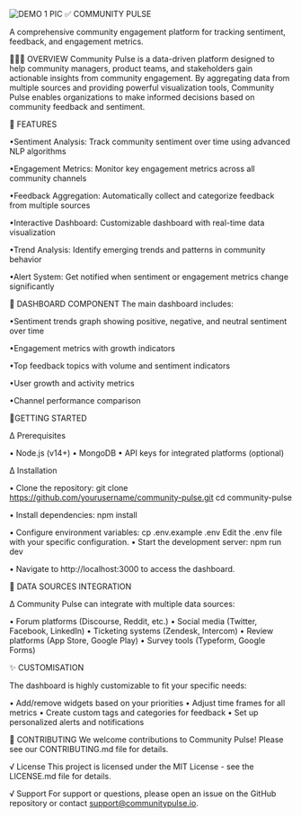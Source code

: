 ![DEMO 1 PIC](https://github.com/user-attachments/assets/1f4eda47-fba5-470f-81e9-b55ddfebddee)
 ✅ COMMUNITY PULSE

A comprehensive community engagement platform for tracking sentiment, feedback, and engagement metrics.

🧑🏻‍💻 OVERVIEW 
Community Pulse is a data-driven platform designed to help community managers, product teams, and stakeholders gain actionable insights from community engagement. By aggregating data from multiple sources and providing powerful visualization tools, Community Pulse enables organizations to make informed decisions based on community feedback and sentiment.

👾 FEATURES 

•Sentiment Analysis: Track community sentiment over time using advanced NLP algorithms

•Engagement Metrics: Monitor key engagement metrics across all community channels

•Feedback Aggregation: Automatically collect and categorize feedback from multiple sources

•Interactive Dashboard: Customizable dashboard with real-time data visualization

•Trend Analysis: Identify emerging trends and patterns in community behavior

•Alert System: Get notified when sentiment or engagement metrics change significantly

🤖 DASHBOARD COMPONENT 
The main dashboard includes:

•Sentiment trends graph showing positive, negative, and neutral sentiment over time

•Engagement metrics with growth indicators

•Top feedback topics with volume and sentiment indicators

•User growth and activity metrics

•Channel performance comparison

🚀GETTING STARTED 

 ∆ Prerequisites

• Node.js (v14+)
• MongoDB
• API keys for integrated platforms (optional)

∆ Installation

• Clone the repository:
git clone https://github.com/yourusername/community-pulse.git
cd community-pulse

• Install dependencies:
npm install

• Configure environment variables:
cp .env.example .env
Edit the .env file with your specific configuration.
• Start the development server:
npm run dev

• Navigate to http://localhost:3000 to access the dashboard.

💽 DATA SOURCES INTEGRATION 

∆ Community Pulse can integrate with multiple data sources:

• Forum platforms (Discourse, Reddit, etc.)
• Social media (Twitter, Facebook, LinkedIn)
• Ticketing systems (Zendesk, Intercom)
• Review platforms (App Store, Google Play)
• Survey tools (Typeform, Google Forms)

✨ CUSTOMISATION 

The dashboard is highly customizable to fit your specific needs:

• Add/remove widgets based on your priorities
• Adjust time frames for all metrics
• Create custom tags and categories for feedback
• Set up personalized alerts and notifications

🛂 CONTRIBUTING 
We welcome contributions to Community Pulse! Please see our CONTRIBUTING.md file for details.

√ License
This project is licensed under the MIT License - see the LICENSE.md file for details.

√ Support
For support or questions, please open an issue on the GitHub repository or contact support@communitypulse.io.
